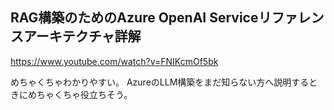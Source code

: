 ## RAG構築のためのAzure OpenAI Serviceリファレンスアーキテクチャ詳解

https://www.youtube.com/watch?v=FNIKcmOf5bk


めちゃくちゃわかりやすい。
AzureのLLM構築をまだ知らない方へ説明するときにめちゃくちゃ役立ちそう。
